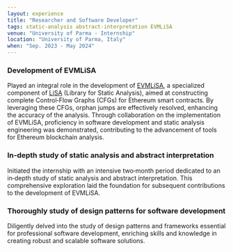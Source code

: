 ```yaml
---
layout: experience
title: "Researcher and Software Developer"
tags: static-analysis abstract-interpretation EVMLiSA
venue: "University of Parma - Internship"
location: "University of Parma, Italy"
when: "Sep. 2023 ‑ May 2024"
---
```


### Development of EVMLiSA
Played an integral role in the development of [EVMLiSA](https://github.com/lisa-analyzer/evm-lisa), a specialized component of [LiSA](https://github.com/lisa-analyzer/lisa) (Library for Static Analysis), aimed at constructing complete Control‑Flow Graphs (CFGs) for Ethereum smart contracts. By leveraging these CFGs, orphan jumps are effectively resolved, enhancing the accuracy of the analysis. Through collaboration on the implementation of EVMLiSA, proficiency in software development and static analysis engineering was demonstrated, contributing to the advancement of tools for Ethereum blockchain analysis.

### In‑depth study of static analysis and abstract interpretation
Initiated the internship with an intensive two‑month period dedicated to an in‑depth study of static analysis and abstract interpretation. This comprehensive exploration laid the foundation for subsequent contributions to the development of EVMLiSA.

### Thoroughly study of design patterns for software development
Diligently delved into the study of design patterns and frameworks essential for professional software development, enriching skills and knowledge in creating robust and scalable software solutions.
